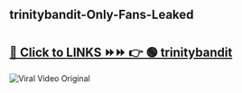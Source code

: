 
 ## trinitybandit-Only-Fans-Leaked

# <h2><a href="https://clipsfans.com/trinitybandit&ref=git">🔗 Click to LINKS ⏩⏩ 👉 🟢 trinitybandit </a></h2>

<a href="https://clipsfans.com/trinitybandit&ref=git" rel="nofollow" data-target="animated-image.originalLink"><img src="https://i.ibb.co.com/xMMVF88/686577567.gif" alt="Viral Video Original" style="max-width: 100%; display: inline-block;" data-target="animated-image.originalImage"></a>
